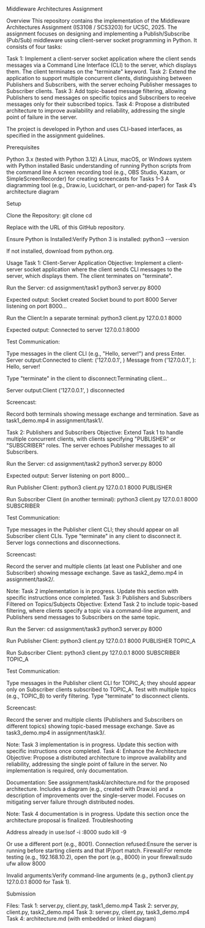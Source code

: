 Middleware Architectures Assignment

Overview
This repository contains the implementation of the Middleware Architectures Assignment (IS3108 / SCS3203) for UCSC, 2025. The assignment focuses on designing and implementing a Publish/Subscribe (Pub/Sub) middleware using client-server socket programming in Python. It consists of four tasks:

Task 1: Implement a client-server socket application where the client sends messages via a Command Line Interface (CLI) to the server, which displays them. The client terminates on the "terminate" keyword.
Task 2: Extend the application to support multiple concurrent clients, distinguishing between Publishers and Subscribers, with the server echoing Publisher messages to Subscriber clients.
Task 3: Add topic-based message filtering, allowing Publishers to send messages on specific topics and Subscribers to receive messages only for their subscribed topics.
Task 4: Propose a distributed architecture to improve availability and reliability, addressing the single point of failure in the server.

The project is developed in Python and uses CLI-based interfaces, as specified in the assignment guidelines.

Prerequisites

Python 3.x (tested with Python 3.12)
A Linux, macOS, or Windows system with Python installed
Basic understanding of running Python scripts from the command line
A screen recording tool (e.g., OBS Studio, Kazam, or SimpleScreenRecorder) for creating screencasts for Tasks 1–3
A diagramming tool (e.g., Draw.io, Lucidchart, or pen-and-paper) for Task 4’s architecture diagram

Setup

Clone the Repository:
git clone <repository-url>
cd <repository-name>

Replace <repository-url> with the URL of this GitHub repository.

Ensure Python is Installed:Verify Python 3 is installed:
python3 --version

If not installed, download from python.org.




Usage
Task 1: Client-Server Application
Objective: Implement a client-server socket application where the client sends CLI messages to the server, which displays them. The client terminates on "terminate".

Run the Server:
cd assignment/task1
python3 server.py 8000

Expected output:
Socket created
Socket bound to port 8000
Server listening on port 8000...


Run the Client:In a separate terminal:
python3 client.py 127.0.0.1 8000

Expected output:
Connected to server 127.0.0.1:8000


Test Communication:

Type messages in the client CLI (e.g., "Hello, server!") and press Enter.
Server output:Connected to client: ('127.0.0.1', <port>)
Message from ('127.0.0.1', <port>): Hello, server!


Type "terminate" in the client to disconnect:Terminating client...

Server output:Client ('127.0.0.1', <port>) disconnected




Screencast:

Record both terminals showing message exchange and termination.
Save as task1_demo.mp4 in assignment/task1/.



Task 2: Publishers and Subscribers
Objective: Extend Task 1 to handle multiple concurrent clients, with clients specifying "PUBLISHER" or "SUBSCRIBER" roles. The server echoes Publisher messages to all Subscribers.

Run the Server:
cd assignment/task2
python3 server.py 8000

Expected output:
Server listening on port 8000...


Run Publisher Client:
python3 client.py 127.0.0.1 8000 PUBLISHER


Run Subscriber Client (in another terminal):
python3 client.py 127.0.0.1 8000 SUBSCRIBER


Test Communication:

Type messages in the Publisher client CLI; they should appear on all Subscriber client CLIs.
Type "terminate" in any client to disconnect it.
Server logs connections and disconnections.


Screencast:

Record the server and multiple clients (at least one Publisher and one Subscriber) showing message exchange.
Save as task2_demo.mp4 in assignment/task2/.



Note: Task 2 implementation is in progress. Update this section with specific instructions once completed.
Task 3: Publishers and Subscribers Filtered on Topics/Subjects
Objective: Extend Task 2 to include topic-based filtering, where clients specify a topic via a command-line argument, and Publishers send messages to Subscribers on the same topic.

Run the Server:
cd assignment/task3
python3 server.py 8000


Run Publisher Client:
python3 client.py 127.0.0.1 8000 PUBLISHER TOPIC_A


Run Subscriber Client:
python3 client.py 127.0.0.1 8000 SUBSCRIBER TOPIC_A


Test Communication:

Type messages in the Publisher client CLI for TOPIC_A; they should appear only on Subscriber clients subscribed to TOPIC_A.
Test with multiple topics (e.g., TOPIC_B) to verify filtering.
Type "terminate" to disconnect clients.


Screencast:

Record the server and multiple clients (Publishers and Subscribers on different topics) showing topic-based message exchange.
Save as task3_demo.mp4 in assignment/task3/.



Note: Task 3 implementation is in progress. Update this section with specific instructions once completed.
Task 4: Enhance the Architecture
Objective: Propose a distributed architecture to improve availability and reliability, addressing the single point of failure in the server. No implementation is required, only documentation.

Documentation:
See assignment/task4/architecture.md for the proposed architecture.
Includes a diagram (e.g., created with Draw.io) and a description of improvements over the single-server model.
Focuses on mitigating server failure through distributed nodes.



Note: Task 4 documentation is in progress. Update this section once the architecture proposal is finalized.
Troubleshooting

Address already in use:lsof -i :8000
sudo kill -9 <PID>

Or use a different port (e.g., 8001).
Connection refused:Ensure the server is running before starting clients and that IP/port match.
Firewall:For remote testing (e.g., 192.168.10.2), open the port (e.g., 8000) in your firewall:sudo ufw allow 8000


Invalid arguments:Verify command-line arguments (e.g., python3 client.py 127.0.0.1 8000 for Task 1).

Submission

Files:
Task 1: server.py, client.py, task1_demo.mp4
Task 2: server.py, client.py, task2_demo.mp4
Task 3: server.py, client.py, task3_demo.mp4
Task 4: architecture.md (with embedded or linked diagram)


